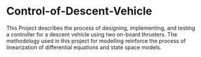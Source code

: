 # Control-of-Descent-Vehicle
This Project describes the process of designing, implementing, and testing a controller for a descent vehicle using two on-board thrusters. The methodology used in this project for modelling reinforce the process of linearization of differential equations and state space models.
